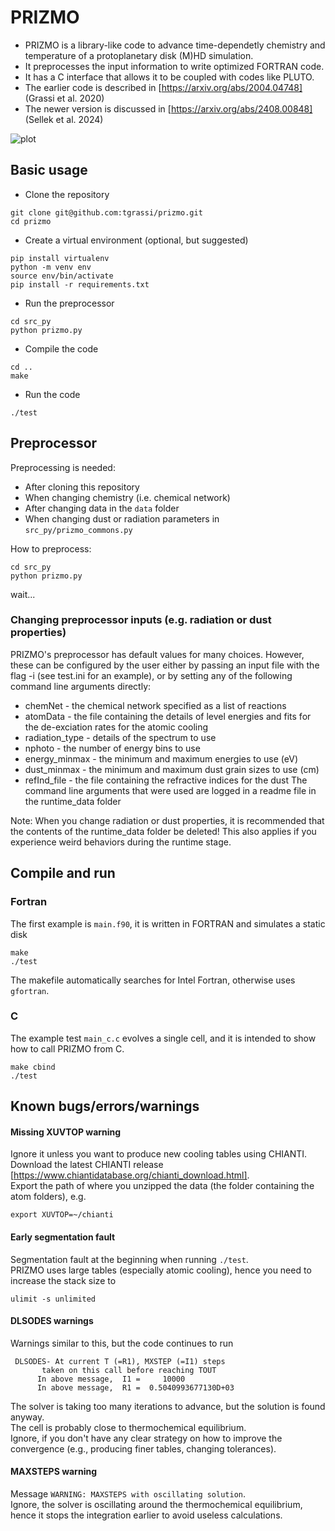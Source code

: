 # PRIZMO
- PRIZMO is a library-like code to advance time-dependetly chemistry and temperature of a protoplanetary disk (M)HD simulation.
- It preprocesses the input information to write optimized FORTRAN code.
- It has a C interface that allows it to be coupled with codes like PLUTO.
- The earlier code is described in [https://arxiv.org/abs/2004.04748] (Grassi et al. 2020)
- The newer version is discussed in [https://arxiv.org/abs/2408.00848] (Sellek et al. 2024)

![plot](./assets/disk.png)

## Basic usage
- Clone the repository
```
git clone git@github.com:tgrassi/prizmo.git
cd prizmo
```

- Create a virtual environment (optional, but suggested)
```
pip install virtualenv
python -m venv env
source env/bin/activate
pip install -r requirements.txt
```

- Run the preprocessor
```
cd src_py
python prizmo.py
```
- Compile the code
```
cd ..
make
```
- Run the code
```
./test
```


## Preprocessor
Preprocessing is needed:

* After cloning this repository
* When changing chemistry (i.e. chemical network)
* After changing data in the `data` folder
* When changing dust or radiation parameters in `src_py/prizmo_commons.py`

How to preprocess:
```
cd src_py
python prizmo.py
```
wait...

### Changing preprocessor inputs (e.g. radiation or dust properties)
PRIZMO's preprocessor has default values for many choices. However, these can be configured by the user either by passing an input file with the flag -i (see test.ini for an example), or by setting any of the following command line arguments directly:
* chemNet - the chemical network specified as a list of reactions
* atomData - the file containing the details of level energies and fits for the de-exciation rates for the atomic cooling
* radiation_type - details of the spectrum to use
* nphoto - the number of energy bins to use
* energy_minmax - the minimum and maximum energies to use (eV)
* dust_minmax - the minimum and maximum dust grain sizes to use (cm)
* refInd_file - the file containing the refractive indices for the dust
The command line arguments that were used are logged in a readme file in the runtime_data folder

Note: When you change radiation or dust properties, it is recommended that the contents of the runtime_data folder be deleted!
This also applies if you experience weird behaviors during the runtime stage.

## Compile and run
### Fortran
The first example is `main.f90`, it is written in FORTRAN and simulates a static disk    

```
make
./test
```
The makefile automatically searches for Intel Fortran, otherwise uses `gfortran`.    

### C
The example test `main_c.c` evolves a single cell, and it is intended to show how to call PRIZMO from C.
```
make cbind
./test
```

## Known bugs/errors/warnings
#### Missing XUVTOP warning
Ignore it unless you want to produce new cooling tables using CHIANTI.    
Download the latest CHIANTI release [https://www.chiantidatabase.org/chianti_download.html].     
Export the path of where you unzipped the data (the folder containing the atom folders), e.g.
```
export XUVTOP=~/chianti
```
#### Early segmentation fault    
Segmentation fault at the beginning when running `./test`.       
PRIZMO uses large tables (especially atomic cooling), hence you need to increase the stack size to 
```
ulimit -s unlimited
```
#### DLSODES warnings
Warnings similar to this, but the code continues to run    
```
 DLSODES- At current T (=R1), MXSTEP (=I1) steps             
       taken on this call before reaching TOUT               
      In above message,  I1 =     10000
      In above message,  R1 =  0.5040993677130D+03
```
The solver is taking too many iterations to advance, but the solution is found anyway.    
The cell is probably close to thermochemical equilibrium.     
Ignore, if you don't have any clear strategy on how to improve the convergence (e.g., producing finer tables, changing tolerances). 


#### MAXSTEPS warning
Message `WARNING: MAXSTEPS with oscillating solution`.   
Ignore, the solver is oscillating around the thermochemical equilibrium, hence it stops the integration earlier to avoid useless calculations.   




